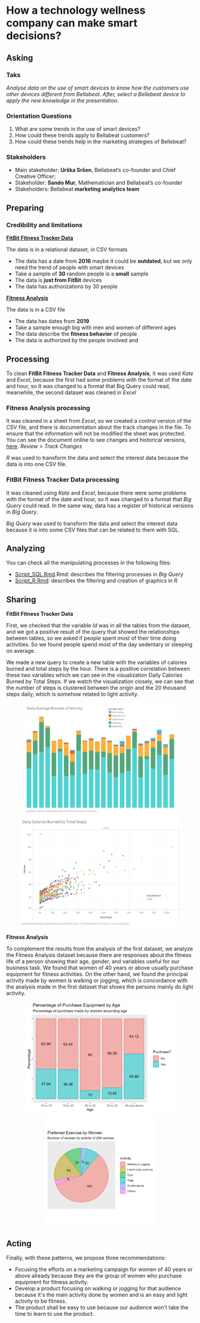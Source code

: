 # How a technology wellness company can make smart decisions?
## Asking
### Taks 
_Analyse data on the use of smart devices to know how the customers use other devices different from Bellabeat. After, select a Bellebeat device to apply the new knowledge in the presentation._
### Orientation Questions
1. What are some trends in the use of smart devices?
2. How could these trends apply to Bellabeat customers?
3. How could these trends help in the marketing strategies of Bellebeat?
### Stakeholders
+ Main stakeholder: **Urška Sršen**, Bellabeat’s co-founder and Chief Creative Officer;
+ Stakeholder: **Sando Mur**, Mathematician and Bellabeat’s co-founder
+ Stakeholders: Bellabeat **marketing analytics team**
## Preparing
### Credibility and limitations

**[FitBit Fitness Tracker Data](https://www.kaggle.com/datasets/arashnic/fitbit)** 

The data is in a relational dataset, in CSV formats
- The data has a date from **2016** maybe it could be **outdated**, but we only need the trend of people with smart devices
- Take a sample of **30** random people is a **small** sample
- The data is **just from FitBit** devices
- The data has authorizations by 30 people

**[Fitness Analysis](https://www.kaggle.com/datasets/nithilaa/fitness-analysis)**
  
The data is in a CSV file
- The data has dates from ********2019********
- Take a sample enough big with men and women of different ages
- The data describe the **fitness behavior** of people
- The data is authorized by the people involved and

## Processing
To clean **FitBit Fitness Tracker Data** and  **Fitness Analysis**, It was used _Kate_ and _Excel_, because the first had some problems with the format of the date and hour, so It was changed to a format that Big Query could read, meanwhile, the second dataset was cleaned in _Excel_ 
### Fitness Analysis processing
It was cleaned in a sheet from _Excel_, so we created a control version of the CSV file, and there is documentation about the track changes in the file. To ensure that the information will not be modified the sheet was protected. You can see the document online to see changes and historical versions, [here](https://ugtomx-my.sharepoint.com/:x:/g/personal/e_lopezlozano_ugto_mx/ESSAp7gCM7dAvdaZZN-UsWwB2d_C9CUcEiWnRLY8fqs95A?e=sWHk9B).  _Review > Track Changes_

_R_ was used to transform the data and select the interest data because the data is into one CSV file.

### FitBit Fitness Tracker Data processing
It was cleaned using _Kate_ and _Excel_, because there were some problems with the format of the date and hour, so It was changed to a format that _Big Query_ could read. In the same way, data has a register of historical versions in _Big Query_.

_Big Query_ was used to transform the data and select the interest data because it is into some CSV files that can be related to them with SQL.

## Analyzing
You can check all the manipulating processes in the following files:
- [Script_SQL.Rmd](cleaning_scripts/Script_SQL.Rmd).Rmd: describes the filtering processes in _Big Query_
- [Script_R.Rmd](cleaning_scripts/Script_R.Rmd): describes the filtering and creation of graphics in _R_
## Sharing
**FitBit Fitness Tracker Data**

First, we checked that the variable _Id_ was in all the tables from the dataset, and we got a positive result of the query that showed the relationships between tables, so we asked if people spent most of their time doing activities. So we found people spend most of the day sedentary or sleeping on average.

We made a new query to create a new table with the variables of calories burned and total steps by the hour. There is a positive correlation between these two variables which we can see in the visualization Daily Calories Burned by Total Steps. If we watch the visualization closely, we can see that the number of steps is clustered between the origin and the 20 thousand steps daily, which is somehow related to light activity.

<p align="center"> 
<img src="viz/daily_average_minutes_of_activity.png" height="300"></center>
<img src="viz/daily_calories_burned_by_total_steps.png" height="300"></center>  
</p>  

**Fitness Analysis**

To complement the results from the analysis of the first dataset, we analyze the Fitness Analysis dataset because there are responses about the fitness life of a person showing their age, gender, and variables useful for our business task. We found that women of 40 years or above usually purchase equipment for fitness activities. On the other hand, we found the principal activity made by women is walking or jogging, which is concordance with the analysis made in the first dataset that shows the persons mainly do light activity.

<p align="center">  
<img src="viz/percentege_of_purchase_equipment_by_age.png" height="300"></center> 
<img src="viz/preferred_exercise_by_women.png" height="300"></center>  
</p>  

## Acting

Finally, with these patterns, we propose three recommendations:
+ Focusing the efforts on a marketing campaign for women of 40 years or above already because they are the group of women who purchase equipment for fitness activity.
+ Develop a product focusing on walking or jogging for that audience because it's the main activity done by women and is an easy and light activity to be fitness.
+ The product shall be easy to use because our audience won't take the time to learn to use the product.

